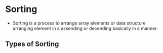 # Sorting

- Sorting is a process to arrange array elements or data structure arranging element in a assending or decending basically in a manner.

## Types of Sorting 
